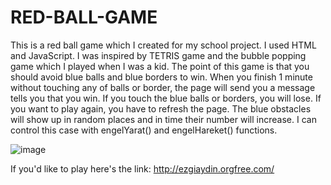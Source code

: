 # RED-BALL-GAME
This is a red ball game which I created for my school project. I used HTML and JavaScript. I was inspired by TETRIS game and the bubble popping game which I played when I was a kid. 
The point of this game is that you should avoid blue balls and blue borders to win. When you finish 1 minute without touching any of balls or border, the page will send you a message tells you that you win. If you touch the blue balls or borders, you will lose. If you want to play again, you have to refresh the page. The blue obstacles will show up in random places and in time their number will increase. I can control this case with engelYarat() and engelHareket() functions. 

![image](https://github.com/ezgiaydiiin/RED-BALL-GAME/assets/92357147/5ce3b3a1-668b-4da0-ad18-2802da0af377)

If you'd like to play here's the link: http://ezgiaydin.orgfree.com/

